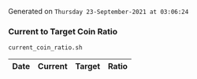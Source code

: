 Generated on `Thursday 23-September-2021 at 03:06:24`

### Current to Target Coin Ratio
`current_coin_ratio.sh`

Date|Current|Target|Ratio
---|---|---|---
